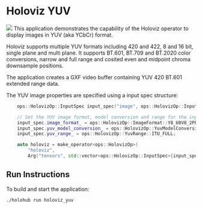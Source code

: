 # Holoviz YUV

![](holoviz_yuv.png)
This application demonstrates the capability of the Holoviz operator to display images in YUV (aka YCbCr) format.

Holoviz supports multiple YUV formats including 420 and 422, 8 and 16 bit, single plane and multi plane. It supports BT.601, BT.709 and BT.2020 color conversions, narrow and full range and cosited even and midpoint chroma downsample positions.

The application creates a GXF video buffer containing YUV 420 BT.601 extended range data.

The YUV image properties are specified using a input spec structure:

```cpp
    ops::HolovizOp::InputSpec input_spec("image", ops::HolovizOp::InputType::COLOR);

    // Set the YUV image format, model conversion and range for the input tensor.
    input_spec.image_format_ = ops::HolovizOp::ImageFormat::Y8_U8V8_2PLANE_420_UNORM;
    input_spec.yuv_model_conversion_ = ops::HolovizOp::YuvModelConversion::YUV_601;
    input_spec.yuv_range_ = ops::HolovizOp::YuvRange::ITU_FULL;

    auto holoviz = make_operator<ops::HolovizOp>(
        "holoviz",
        Arg("tensors", std::vector<ops::HolovizOp::InputSpec>{input_spec}));
```

## Run Instructions

To build and start the application:

```bash
./holohub run holoviz_yuv
```
